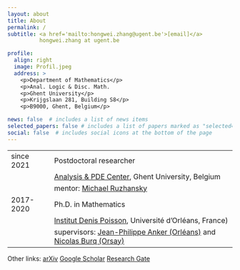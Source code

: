 ```yaml
---
layout: about
title: About
permalink: /
subtitle: <a href='mailto:hongwei.zhang@ugent.be'>[email]</a>
          hongwei.zhang at ugent.be

profile:
  align: right
  image: Profil.jpeg
  address: >
    <p>Department of Mathematics</p>
    <p>Anal. Logic & Disc. Math. 
    <p>Ghent University</p>
    <p>Krijgslaan 281, Building S8</p>
    <p>B9000, Ghent, Belgium</p>

news: false  # includes a list of news items
selected_papers: false # includes a list of papers marked as "selected={true}"
social: false  # includes social icons at the bottom of the page
---
```


<table border="0">
 <tr>
    <td> since 2021</td>
    <td> Postdoctoral researcher</td>
 </tr>
 <tr>
    <td> </td>
    <td><a href='https://analysis-pde.org/'>Analysis & PDE Center</a>, Ghent University, Belgium</td>
 </tr>
 <tr>
    <td> </td>
    <td>mentor: <a href='http://ruzhansky.org/'>Michael Ruzhansky</a></td>
 </tr>
          
  <tr>
    <td> 2017-2020</td>
    <td> Ph.D. in Mathematics</td>
 </tr>
 <tr>
    <td> </td>
    <td><a href='https://www.idpoisson.fr'>Institut Denis Poisson</a>, Université d’Orléans, France)</td>
 </tr>
 <tr>
    <td> </td>
    <td>supervisors: <a href='https://www.idpoisson.fr/anker/'>Jean-Philippe Anker (Orléans)</a> and 
           <a href='https://www.imo.universite-paris-saclay.fr/~nb/'>Nicolas Burq (Orsay)</a></td>
 </tr>   
</table>








Other links: [arXiv](https://arxiv.org/a/zhang_h_11.html) 
             [Google Scholar](https://scholar.google.com/citations?user=5ZPwfYcAAAAJ&hl)
             [Research Gate](https://www.researchgate.net/profile/Hong-Wei-Zhang-4)

